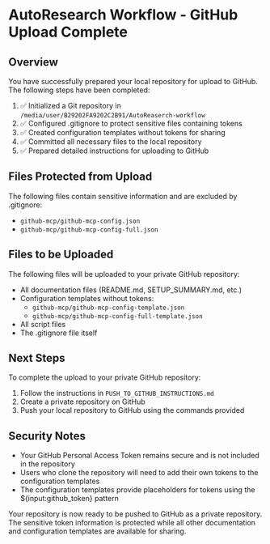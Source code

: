 # AutoResearch Workflow - GitHub Upload Complete

## Overview
You have successfully prepared your local repository for upload to GitHub. The following steps have been completed:

1. ✅ Initialized a Git repository in `/media/user/B29202FA9202C2B91/AutoReaserch-workflow`
2. ✅ Configured .gitignore to protect sensitive files containing tokens
3. ✅ Created configuration templates without tokens for sharing
4. ✅ Committed all necessary files to the local repository
5. ✅ Prepared detailed instructions for uploading to GitHub

## Files Protected from Upload
The following files contain sensitive information and are excluded by .gitignore:
- `github-mcp/github-mcp-config.json`
- `github-mcp/github-mcp-config-full.json`

## Files to be Uploaded
The following files will be uploaded to your private GitHub repository:
- All documentation files (README.md, SETUP_SUMMARY.md, etc.)
- Configuration templates without tokens:
  - `github-mcp/github-mcp-config-template.json`
  - `github-mcp/github-mcp-config-full-template.json`
- All script files
- The .gitignore file itself

## Next Steps
To complete the upload to your private GitHub repository:

1. Follow the instructions in `PUSH_TO_GITHUB_INSTRUCTIONS.md`
2. Create a private repository on GitHub
3. Push your local repository to GitHub using the commands provided

## Security Notes
- Your GitHub Personal Access Token remains secure and is not included in the repository
- Users who clone the repository will need to add their own tokens to the configuration templates
- The configuration templates provide placeholders for tokens using the ${input:github_token} pattern

Your repository is now ready to be pushed to GitHub as a private repository. The sensitive token information is protected while all other documentation and configuration templates are available for sharing.